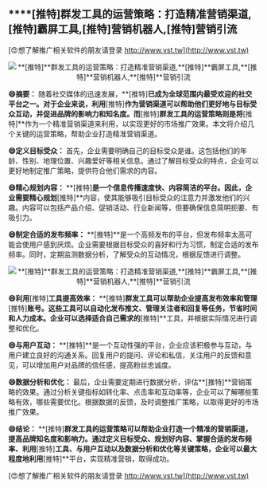 ## ****[推特]**群发工具的运营策略：打造精准营销渠道,**[推特]**霸屏工具,**[推特]**营销机器人,**[推特]**营销引流**

[😍想了解推广相关软件的朋友请登录 http://www.vst.tw](http://www.vst.tw)

 <center><img src="https://vst.tw/MP4/tuiguang/png/4.png" alt="**[推特]**群发工具的运营策略：打造精准营销渠道,**[推特]**霸屏工具,**[推特]**营销机器人,**[推特]**营销引流"></center>

**😄摘要：**
随着社交媒体的迅速发展，**[推特]**已成为全球范围内最受欢迎的社交平台之一。对于企业来说，利用**[推特]**作为营销渠道可以帮助他们更好地与目标受众互动，并促进品牌的影响力和知名度。而**[推特]**群发工具的运营策略则是将**[推特]**作为一个精准营销渠道来利用，以实现更好的市场推广效果。本文将介绍几个关键的运营策略，帮助企业打造精准营销渠道。

**😄定义目标受众：**
首先，企业需要明确自己的目标受众是谁。这包括他们的年龄、性别、地理位置、兴趣爱好等相关信息。通过了解目标受众的特点，企业可以更好地制定推广策略，提供符合他们需求的内容。

**😄精心规划内容：**
**[推特]**是一个信息传播速度快、内容简洁的平台。因此，企业需要精心规划**[推特]**内容，使其能够吸引目标受众的注意力并激发他们的兴趣。内容可以包括产品介绍、促销活动、行业新闻等，但要确保信息简明扼要、有吸引力。

**😄制定合适的发布频率：**
**[推特]**是一个高频发布的平台，但发布频率太高可能会使用户感到厌烦。企业需要根据目标受众的喜好和行为习惯，制定合适的发布频率。同时，定期监测数据分析，了解受众的互动情况，根据反馈进行调整。

 <center><img src="https://vst.tw/MP4/tuiguang/png/2.png" alt="**[推特]**群发工具的运营策略：打造精准营销渠道,**[推特]**霸屏工具,**[推特]**营销机器人,**[推特]**营销引流"></center>

**😄利用**[推特]**工具提高效率：**
**[推特]**群发工具可以帮助企业提高发布效率和管理**[推特]**账号。这些工具可以自动化发布推文、管理关注者和回复等任务，节省时间和人力成本。企业可以选择适合自己需求的**[推特]**工具，并根据实际情况进行调整和优化。

**😄与用户互动：**
**[推特]**是一个互动性强的平台，企业应该积极参与互动，与用户建立良好的沟通关系。回复用户的提问、评论和私信，关注用户的反馈和意见，可以增加用户对品牌的信任感，提高粉丝忠诚度。

**😄数据分析和优化：**
最后，企业需要定期进行数据分析，评估**[推特]**营销策略的效果。通过分析关键指标如转化率、点击率和互动率等，企业可以了解哪些策略有效，哪些需要优化。根据数据的反馈，及时调整推广策略，以取得更好的市场推广效果。

**😄结论：**
**[推特]**群发工具的运营策略可以帮助企业打造一个精准的营销渠道，提高品牌知名度和影响力。通过定义目标受众、规划好内容、掌握合适的发布频率、利用**[推特]**工具、与用户互动以及数据分析和优化等关键策略，企业可以最大程度地利用**[推特]**平台，实现精准营销，取得成功。

[😍想了解推广相关软件的朋友请登录 http://www.vst.tw](http://www.vst.tw)



